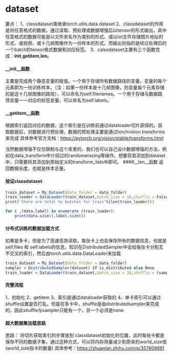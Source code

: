 # dataset
要点：
1、classdataset类继承torch.utils.data.dataset
2、classdataset的作用是将任意格式的数据，通过读取、预处理或数据增强后以tensor的形式输出，其中任意格式的数据可能是以文件夹名作为类别的形式、或以txt文件存储图片地址的形式、或视频、或十几帧图像作为一份样本的形式。而输出则指的是经过处理后的一个batch的tensor格式数据和对应标签。
3、calssdataset主要有三个函数完成：__init__,__getitem__,__len__。
#### __init__函数
主要是完成两个静态变量的赋值。一个用于存储所有数据路径的变量，变量的每个元素即为一份训练样本，（注：如果一份样本是十几帧图像，则变量每个元素存储的是这十几帧图像的路径），可以命名为self.flienames。一个用于存储与数据路径变量一一对应的标签变量，可以命名为self.labels。
#### __getitem__函数
根据索引返回对应的数据，这个索引是在训练前通过dataloader切片获得的。获取数据后，对数据进行预处理，数据的预处理主要是通过torchvision.transforms来完成
具体参考官方文档：https://pytorch.org/vision/stable/transforms.html

当然数据增强不仅仅限制与这个库里的，我们也可以自己设计数据增强的方法，例如在data_transform中介绍过的randomerasing等操作。想要将其添加到dataset中，只需要将其添加到原始定义的transform_lists中即可。
####__len__函数
返回数据长度，也就是样本总量。

#### 验证classdataset
```r
train_dataset = My_Dataset(data_folder = data_folder)
train_loader = DataLoader(train_dataset,batch_size = 16,shuffle = False)
print('there are total %s batches for train'%(len(train_loader)))

for i ,(data,label) in enumerate (train_loader):
    print(data.szie(),label.size())
```
#### 分布式训练的数据加载方式
如果是多卡，但是为了高速高效读取，每张卡上也会保存所有的数据信息，也就是self.files 和 self.labels的信息。知识在DistributedSampler中会给每张卡分配互不交叉的索引，然后由torch.utils.data.DataLoader来加载
```r
train_dataset = My_Dataset(data_folder = data_folder)
sampler = DistributedSampler(dataset) if is_distributed else None
train_loader = DataLoader(train_dataset,batch_size = 16,shuffle = (sampler is None),sampler = sampler))
```
#### 完整流程
1、初始化
2、getitem
3、索引是通过dataloader获取的
4、单卡索引可以通过shuffle设置是否打乱。但是在多卡中，shuffle是由distributedsampler来完成的，因此shuffle与sampler只能有一个，另一个必须是none

#### 超大数据集加载思路
思路：
将切片获取索引的步骤放到 classdataset初始化的位置，此时每张卡都是保存不同的数据子集，通过这种方式，可以将内存用量减少到原来的world_size倍(world_size指卡的数量)
具体参考：https://zhuanlan.zhihu.com/p/357809861